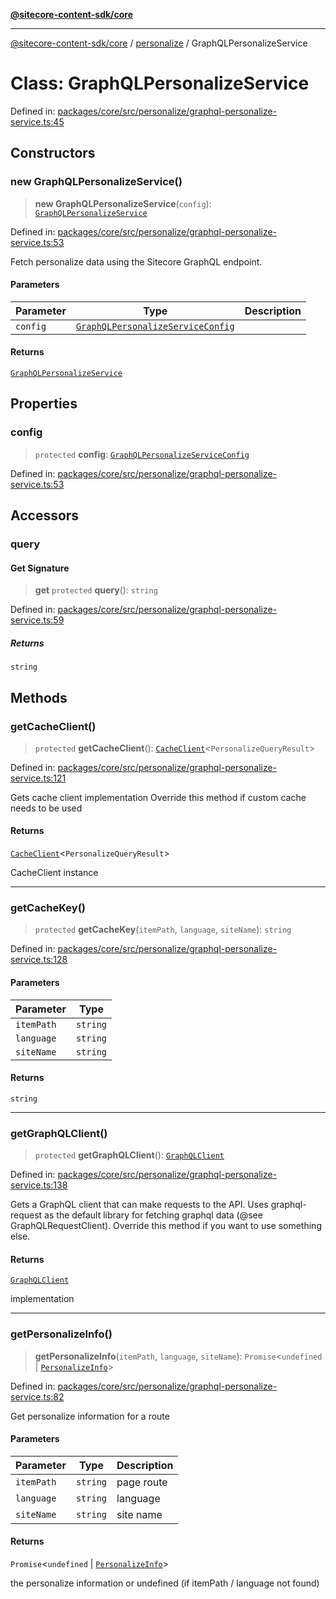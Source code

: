 [**@sitecore-content-sdk/core**](../../README.md)

***

[@sitecore-content-sdk/core](../../README.md) / [personalize](../README.md) / GraphQLPersonalizeService

# Class: GraphQLPersonalizeService

Defined in: [packages/core/src/personalize/graphql-personalize-service.ts:45](https://github.com/Sitecore/xmc-jss-dev/blob/f4a8fa660d68db3c8a3a184bf4bb6c838e2b1802/packages/core/src/personalize/graphql-personalize-service.ts#L45)

## Constructors

### new GraphQLPersonalizeService()

> **new GraphQLPersonalizeService**(`config`): [`GraphQLPersonalizeService`](GraphQLPersonalizeService.md)

Defined in: [packages/core/src/personalize/graphql-personalize-service.ts:53](https://github.com/Sitecore/xmc-jss-dev/blob/f4a8fa660d68db3c8a3a184bf4bb6c838e2b1802/packages/core/src/personalize/graphql-personalize-service.ts#L53)

Fetch personalize data using the Sitecore GraphQL endpoint.

#### Parameters

| Parameter | Type | Description |
| ------ | ------ | ------ |
| `config` | [`GraphQLPersonalizeServiceConfig`](../type-aliases/GraphQLPersonalizeServiceConfig.md) |  |

#### Returns

[`GraphQLPersonalizeService`](GraphQLPersonalizeService.md)

## Properties

### config

> `protected` **config**: [`GraphQLPersonalizeServiceConfig`](../type-aliases/GraphQLPersonalizeServiceConfig.md)

Defined in: [packages/core/src/personalize/graphql-personalize-service.ts:53](https://github.com/Sitecore/xmc-jss-dev/blob/f4a8fa660d68db3c8a3a184bf4bb6c838e2b1802/packages/core/src/personalize/graphql-personalize-service.ts#L53)

## Accessors

### query

#### Get Signature

> **get** `protected` **query**(): `string`

Defined in: [packages/core/src/personalize/graphql-personalize-service.ts:59](https://github.com/Sitecore/xmc-jss-dev/blob/f4a8fa660d68db3c8a3a184bf4bb6c838e2b1802/packages/core/src/personalize/graphql-personalize-service.ts#L59)

##### Returns

`string`

## Methods

### getCacheClient()

> `protected` **getCacheClient**(): [`CacheClient`](../../index/interfaces/CacheClient.md)\<`PersonalizeQueryResult`\>

Defined in: [packages/core/src/personalize/graphql-personalize-service.ts:121](https://github.com/Sitecore/xmc-jss-dev/blob/f4a8fa660d68db3c8a3a184bf4bb6c838e2b1802/packages/core/src/personalize/graphql-personalize-service.ts#L121)

Gets cache client implementation
Override this method if custom cache needs to be used

#### Returns

[`CacheClient`](../../index/interfaces/CacheClient.md)\<`PersonalizeQueryResult`\>

CacheClient instance

***

### getCacheKey()

> `protected` **getCacheKey**(`itemPath`, `language`, `siteName`): `string`

Defined in: [packages/core/src/personalize/graphql-personalize-service.ts:128](https://github.com/Sitecore/xmc-jss-dev/blob/f4a8fa660d68db3c8a3a184bf4bb6c838e2b1802/packages/core/src/personalize/graphql-personalize-service.ts#L128)

#### Parameters

| Parameter | Type |
| ------ | ------ |
| `itemPath` | `string` |
| `language` | `string` |
| `siteName` | `string` |

#### Returns

`string`

***

### getGraphQLClient()

> `protected` **getGraphQLClient**(): [`GraphQLClient`](../../index/interfaces/GraphQLClient.md)

Defined in: [packages/core/src/personalize/graphql-personalize-service.ts:138](https://github.com/Sitecore/xmc-jss-dev/blob/f4a8fa660d68db3c8a3a184bf4bb6c838e2b1802/packages/core/src/personalize/graphql-personalize-service.ts#L138)

Gets a GraphQL client that can make requests to the API. Uses graphql-request as the default
library for fetching graphql data (@see GraphQLRequestClient). Override this method if you
want to use something else.

#### Returns

[`GraphQLClient`](../../index/interfaces/GraphQLClient.md)

implementation

***

### getPersonalizeInfo()

> **getPersonalizeInfo**(`itemPath`, `language`, `siteName`): `Promise`\<`undefined` \| [`PersonalizeInfo`](../type-aliases/PersonalizeInfo.md)\>

Defined in: [packages/core/src/personalize/graphql-personalize-service.ts:82](https://github.com/Sitecore/xmc-jss-dev/blob/f4a8fa660d68db3c8a3a184bf4bb6c838e2b1802/packages/core/src/personalize/graphql-personalize-service.ts#L82)

Get personalize information for a route

#### Parameters

| Parameter | Type | Description |
| ------ | ------ | ------ |
| `itemPath` | `string` | page route |
| `language` | `string` | language |
| `siteName` | `string` | site name |

#### Returns

`Promise`\<`undefined` \| [`PersonalizeInfo`](../type-aliases/PersonalizeInfo.md)\>

the personalize information or undefined (if itemPath / language not found)
